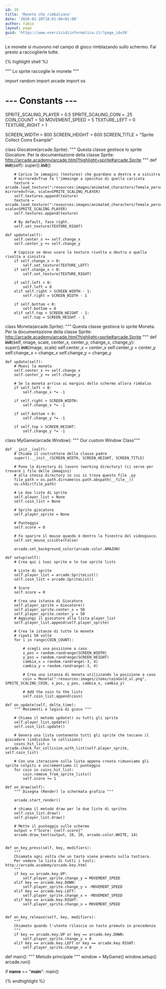 ```yaml
---
id: 39
title: 'Monete che rimbalzano'
date: '2020-01-20T18:01:06+01:00'
author: fabio
layout: page
guid: 'https://www.esercizidiinformatica.it/?page_id=39'
---
```


Le monete si muovono nel campo di gioco rimblazando sullo schermo. Fai presto a raccoglierle tutte.

{% highlight shell %}

"""
Lo sprite raccoglie le monete
"""

import random
import arcade
import os

# --- Constants ---
SPRITE_SCALING_PLAYER = 0.5
SPRITE_SCALING_COIN = .25
COIN_COUNT = 50
MOVEMENT_SPEED = 5
TEXTURE_LEFT = 0
TEXTURE_RIGHT = 1

SCREEN_WIDTH = 800
SCREEN_HEIGHT = 600
SCREEN_TITLE = "Sprite Collect Coins Example"

class Giocatore(arcade.Sprite):
    """
    Questa classe gestisce lo sprite Giocatore.
    Per la documentazione della classe Sprite: http://arcade.academy/arcade.html?highlight=sprite#arcade.Sprite
    """
    def __init__(self):
        super().__init__()

        # Carica le immagini (textures) che guardano a destra e a sinistra
        # mirrored=True fa l'immainge a specchio di quella caricata
        texture = arcade.load_texture(":resources:images/animated_characters/female_person/femalePerson_walk0.png", mirrored=True, scale=SPRITE_SCALING_PLAYER)
        self.textures.append(texture)
        texture = arcade.load_texture(":resources:images/animated_characters/female_person/femalePerson_walk0.png", scale=SPRITE_SCALING_PLAYER)
        self.textures.append(texture)

        # By default, face right.
        self.set_texture(TEXTURE_RIGHT)
        
    def update(self):
        self.center_x += self.change_x
        self.center_y += self.change_y
        
        # Capisce se devo usare la texture rivolta a destra o quella rivolta a sinistra
        if self.change_x < 0:
            self.set_texture(TEXTURE_LEFT)
        if self.change_x > 0:
            self.set_texture(TEXTURE_RIGHT)

        if self.left < 0:
            self.left = 0
        elif self.right > SCREEN_WIDTH - 1:
            self.right = SCREEN_WIDTH - 1

        if self.bottom < 0:
            self.bottom = 0
        elif self.top > SCREEN_HEIGHT - 1:
            self.top = SCREEN_HEIGHT - 1
        
        
class Moneta(arcade.Sprite):
    """
    Questa classe gestisce lo sprite Moneta.
    Per la documentazione della classe Sprite: http://arcade.academy/arcade.html?highlight=sprite#arcade.Sprite
    """
    def __init__(self, image, scale, center_x, center_y, change_x, change_y):
        super().__init__(image, scale)
        self.center_x = center_x
        self.center_y = center_y
        self.change_x = change_x
        self.change_y = change_y
        
    def update(self):
        # Muovi la moneta
        self.center_x += self.change_x
        self.center_y += self.change_y

        # Se la moneta arriva ai margini dello schermo allora rimbalza
        if self.left < 0:
            self.change_x *= -1

        if self.right > SCREEN_WIDTH:
            self.change_x *= -1

        if self.bottom < 0:
            self.change_y *= -1

        if self.top > SCREEN_HEIGHT:
            self.change_y *= -1
        

class MyGame(arcade.Window):
    """ Our custom Window Class"""

    def __init__(self):
        # Chiama il costruttore della classe padre
        super().__init__(SCREEN_WIDTH, SCREEN_HEIGHT, SCREEN_TITLE)

        # Pone la directory di lavoro (working directory) (ci serve per trovare i file delle immagini)
        # alla stessa directory in cui si trova questo file .py 
        file_path = os.path.dirname(os.path.abspath(__file__))
        os.chdir(file_path)

        # Le due liste di sprite
        self.player_list = None
        self.coin_list = None

        # Sprite giocatore
        self.player_sprite = None
        
        # Punteggio    
        self.score = 0

        # Fa sparire il mouse quando è dentro la finestra del videogioco.
        self.set_mouse_visible(False)

        arcade.set_background_color(arcade.color.AMAZON)

    def setup(self):
        # Crea qui i tuoi sprite e le tue sprite lists

        # Liste di sprite
        self.player_list = arcade.SpriteList()
        self.coin_list = arcade.SpriteList()

        # Score
        self.score = 0

        # Crea una istanza di Giocatore
        self.player_sprite = Giocatore()
        self.player_sprite.center_x = 50
        self.player_sprite.center_y = 50
        # Aggiungi il giocatore alla lista player_list
        self.player_list.append(self.player_sprite)

        # Crea le istanze di tutte le monete
        # ripeti 50 volte
        for i in range(COIN_COUNT): 
            
            # scegli una posizione a caso
            x_pos = random.randrange(SCREEN_WIDTH)
            y_pos = random.randrange(SCREEN_HEIGHT)
            cambia_x = random.randrange(-3, 4)
            cambia_y = random.randrange(-3, 4)
            
            # Crea una istanza di moneta utilizzando la posizione a caso
            coin = Moneta(":resources:images/items/coinGold_ul.png", SPRITE_SCALING_COIN, x_pos, y_pos, cambia_x, cambia_y)

            # Add the coin to the lists
            self.coin_list.append(coin)

    def on_update(self, delta_time):
        """ Movimenti e logica di gioco """

        # Chiama il metodo update() su tutti gli sprite
        self.player_list.update()
        self.coin_list.update()

        # Genera una lista contenente tutti gli sprite che toccano il giocadore (individuo le collisioni)
        coins_hit_list = arcade.check_for_collision_with_list(self.player_sprite, self.coin_list)

        # Con una iterazione sulla lista appena creata rimuoviamo gli sprite colpiti e incrementiamo il punteggio
        for coin in coins_hit_list:
            coin.remove_from_sprite_lists()
            self.score += 1

    def on_draw(self):
        """ Disegna (Render) la schermata grafica """
        
        arcade.start_render()
        
        # chiama il metodo draw per le due liste di sprites
        self.coin_list.draw()
        self.player_list.draw()

        # Mette il punteggio sullo schermo
        output = f"Score: {self.score}"
        arcade.draw_text(output, 10, 20, arcade.color.WHITE, 14)


    def on_key_press(self, key, modifiers):
        """
        Chiamata ogni volta che un tasto viene premuto sulla tastiera.
        Per vedere la lista di tutti i tasti: http://arcade.academy/arcade.key.html
        """
        if key == arcade.key.UP:
            self.player_sprite.change_y = MOVEMENT_SPEED
        elif key == arcade.key.DOWN:
            self.player_sprite.change_y = -MOVEMENT_SPEED
        elif key == arcade.key.LEFT:
            self.player_sprite.change_x = -MOVEMENT_SPEED
        elif key == arcade.key.RIGHT:
            self.player_sprite.change_x = MOVEMENT_SPEED


    def on_key_release(self, key, modifiers):
        """
        Chiamato quando l'utente rilascia un tasto premuto in precedenza
        """
        if key == arcade.key.UP or key == arcade.key.DOWN:
            self.player_sprite.change_y = 0
        elif key == arcade.key.LEFT or key == arcade.key.RIGHT:
            self.player_sprite.change_x = 0


def main():
    """ Metodo principale """
    window = MyGame()
    window.setup()
    arcade.run()


if __name__ == "__main__":
    main()

{% endhighlight %}